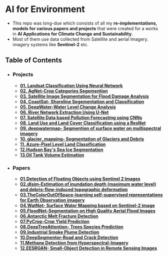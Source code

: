 # AI for Environment
- This repo was long-due which consists of all my **re-implementations, models for various papers and projects** that were created for a works in **AI Applications for Climate Change and Sustainability**.
- Most of them use data collected from Satellite and aerial Imagery. imagery systems like **Sentinel-2** etc.

## Table of Contents
 - ### Projects
    * [**01. Landsat Classification Using Neural Network**](https://github.com/AdiNarendra98/AI-for-Environment/tree/main/01.%20Landsat%20Classification%20Using%20Neural%20Network)
    * [**02. AgNet-Crop Categories Segemention**](https://github.com/AdiNarendra98/AI-for-Environment/tree/main/02.%20AgNet-Crop%20Categories%20Segemention)
    * [**03. Satellite Image Segmentation for Flood Damage Analysis**](https://github.com/AdiNarendra98/AI-for-Environment/tree/main/03.%20Satellite%20Image%20Segmentation%20for%20Flood%20Damage%20Analysis)
    * [**04. CoastSat- Shoreline Segementation and Classification**](https://github.com/AdiNarendra98/AI-for-Environment/tree/main/04.%20CoastSat-%20Shoreline%20Segementation%20and%20Classification)
    * [**05. DeepWater-Water Level Change Analysis**](https://github.com/AdiNarendra98/AI-for-Environment/tree/main/05.%20DeepWater-Water%20Level%20Change%20Analysis)
    * [**06. River Network Extraction Using U-Net**](https://github.com/AdiNarendra98/AI-for-Environment/tree/main/06.%20River%20Network%20Extraction%20Using%20U-Net)
    * [**07. Satellite Data based Pollution Forecasting using CNNs**](https://github.com/AdiNarendra98/AI-for-Environment/tree/main/07.%20Satellite%20Data%20based%20Pollution%20Forecasting%20using%20CNNs)
    * [**08. Land Use and Land Cover Classification using a ResNet**](https://github.com/AdiNarendra98/AI-for-Environment/tree/main/08.%20Land%20Use%20and%20Land%20Cover%20Classification%20using%20a%20ResNet)
    * [**09. deepwatermap-  Segmention of surface water on multispectral imagery**](https://github.com/AdiNarendra98/AI-for-Environment/tree/main/09.%20deepwatermap-%20%20Segmention%20of%20surface%20water%20on%20multispectral%20imagery)
    * [**10. glacier_mapping- Segmentation of Glaciers and Debris**](https://github.com/AdiNarendra98/AI-for-Environment/tree/main/10.%20glacier_mapping-%20Segmentation%20of%20Glaciers%20and%20Debris)
    * [**11. Azure-Pixel Level Land Classification**](https://github.com/AdiNarendra98/AI-for-Environment/tree/main/11.%20Azure-Pixel%20Level%20Land%20Classification)
    * [**12.Hudson Bay's Sea Ice Segmentation**](https://github.com/AdiNarendra98/AI-for-Environment/tree/main/12.Hudson%20Bay's%20Sea%20Ice%20Segmentation)
    * [**13.Oil Tank Volume Estimation**](https://github.com/AdiNarendra98/AI-for-Environment/tree/main/13.Oil%20Tank%20Volume%20Estimation)
    
 - ### Papers
    * [**01.Detection of Floating Objects using Sentinel 2 Images**](https://github.com/AdiNarendra98/AI-for-Environment/tree/main/Paper%20Re-Implementations/01.Detection%20of%20Floating%20Objects%20using%20Sentinel%202%20Images)
    * [**02.dlsim-Estimation of  inundation depth (maximum water level) and debris-flow-induced topographic deformation**](https://github.com/AdiNarendra98/AI-for-Environment/tree/main/Paper%20Re-Implementations/02.dlsim-Estimation%20of%20%20inundation%20depth%20(maximum%20water%20level)%20and%20debris-flow-induced%20topographic%20deformation)
    * [**03.TheColorOutOfSpace-learning self-supervised representations for Earth Observation imagery**](https://github.com/AdiNarendra98/AI-for-Environment/tree/main/Paper%20Re-Implementations/03.TheColorOutOfSpace-learning%20self-supervised%20representations%20for%20Earth%20Observation%20imagery)
    * [**04.WatNet- Surface Water Mapping based on Sentinel-2 image**](https://github.com/AdiNarendra98/AI-for-Environment/tree/main/Paper%20Re-Implementations/04.WatNet-%20Surface%20Water%20Mapping%20based%20on%20Sentinel-2%20image)
    * [**05.FloodNet-Segmentation on High Quality Aerial Flood Images**](https://github.com/AdiNarendra98/AI-for-Environment/tree/main/Paper%20Re-Implementations/05.FloodNet-Segmentation%20on%20High%20Quality%20Aerial%20Flood%20Images)
    * [**06.Antarctic Melt Fracture Detection**](https://github.com/AdiNarendra98/AI-for-Environment/tree/main/Paper%20Re-Implementations/06.Antarctic%20Melt%20Fracture%20Detection)
    * [**07.PyCrop-Crop Yield Prediction**](https://github.com/AdiNarendra98/AI-for-Environment/tree/main/Paper%20Re-Implementations/07.PyCrop-Crop%20Yield%20Prediction)
    * [**08.DeepTreeAttention- Trees Species Prediction**](https://github.com/AdiNarendra98/AI-for-Environment/tree/main/Paper%20Re-Implementations/08.DeepTreeAttention-%20Trees%20Species%20Prediction)
    * [**09.Industrial Smoke Plume Detection**](https://github.com/AdiNarendra98/AI-for-Environment/tree/main/Paper%20Re-Implementations/09.Industrial%20Smoke%20Plume%20Detection)
    * [**10.DeepSegmentor-Road and Crack Detection**](https://github.com/AdiNarendra98/AI-for-Environment/tree/main/Paper%20Re-Implementations/10.DeepSegmentor-Road%20and%20Crack%20Detection)
    * [**11.Methane Detection from Hyperspectral-Imagery**](https://github.com/AdiNarendra98/AI-for-Environment/tree/main/Paper%20Re-Implementations/11.Methane%20Detection%20from%20Hyperspectral-Imagery)
    * [**12.EESRGAN- Small-Object Detection in Remote Sensing Images**](https://github.com/AdiNarendra98/AI-for-Environment/tree/main/Paper%20Re-Implementations/12.EESRGAN-%20Small-Object%20Detection%20in%20Remote%20Sensing%20Images)



